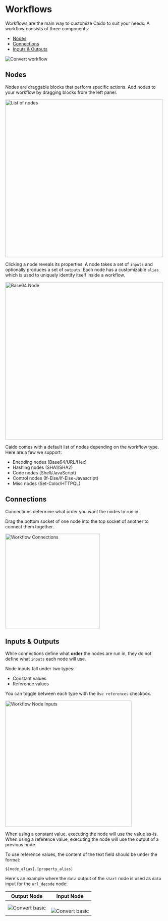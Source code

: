 # Workflows

Workflows are the main way to customize Caido to suit your needs.
A workflow consists of three components:
- [Nodes](#nodes)
- [Connections](#connections)
- [Inputs & Outputs](#inputs--outputs)

<img alt="Convert workflow" src="/_images/workflow_convert_basic.png" center/>


## Nodes

Nodes are draggable blocks that perform specific actions. Add nodes to your workflow by dragging blocks from the left panel.

<img alt="List of nodes" src="/_images/workflow_convert_node_list.png" height="500" center/>

Clicking a node reveals its properties.
A node takes a set of `inputs` and optionally produces a set of `outputs`.
Each node has a customizable `alias` which is used to uniquely identify itself inside a workflow.

<img alt="Base64 Node" src="/_images/workflow_convert_node_base64.png" width="500" center/>


Caido comes with a default list of nodes depending on the workflow type.
Here are a few we support:
- Encoding nodes (Base64/URL/Hex)
- Hashing nodes (SHA1/SHA2)
- Code nodes (Shell/JavaScript)
- Control nodes (If-Else/If-Else-Javascript)
- Misc nodes (Set-Color/HTTPQL)


## Connections

Connections determine what order you want the nodes to run in.

Drag the bottom socket of one node into the top socket of another to connect them together.

<img alt="Workflow Connections" src="/_images/workflow_connections.png" width="300" center/>


## Inputs & Outputs

While connections define what __order__ the nodes are run in, they do not define what `inputs` each node will use.

Node inputs fall under two types:
- Constant values
- Reference values

You can toggle between each type with the `Use references` checkbox.

<img alt="Workflow Node Inputs" src="/_images/workflow_node_inputs.png" width="400" center/>

When using a constant value, executing the node will use the value as-is.
When using a reference value, executing the node will use the output of a previous node.

To use reference values, the content of the text field should be under the format:
```
$[node_alias].[property_alias]
```

Here's an example where the `data` output of the `start` node is used as `data` input for the `url_decode` node:

<table>
  <thead>
    <tr>
      <th>Output Node</th>
      <th>Input Node</th>
    </tr>
  </thead>
  <tbody>
    <tr>
      <td no-border>
        <img alt="Convert basic" src="/_images/workflow_convert_data_mapping_output.png"/>
      </td>
      <td no-border>
        </br>
        <img alt="Convert basic" src="/_images/workflow_convert_data_mapping_input.png"/>
      </td>
    </tr>
  </tbody>
</table>



